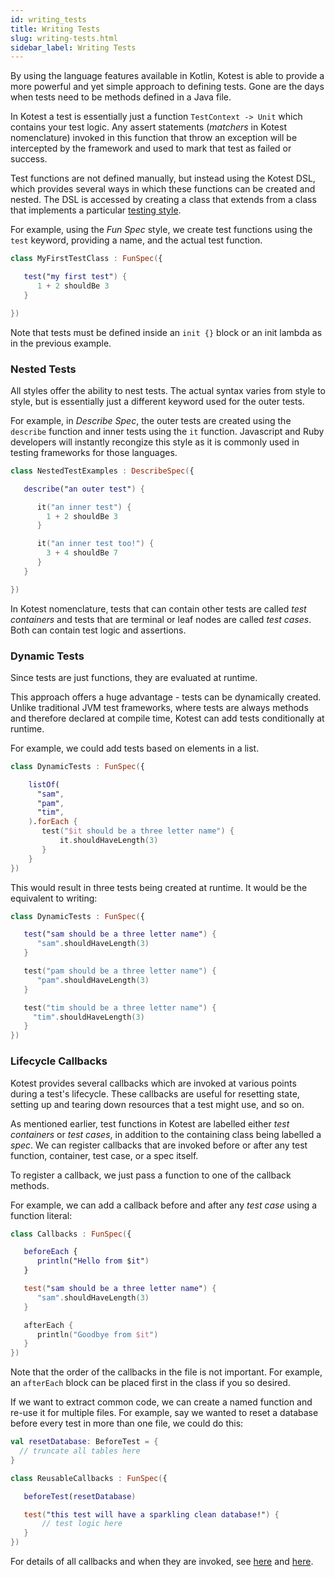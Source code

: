 ```yaml
---
id: writing_tests
title: Writing Tests
slug: writing-tests.html
sidebar_label: Writing Tests
---
```


By using the language features available in Kotlin, Kotest is able to provide a more powerful and yet simple approach
to defining tests. Gone are the days when tests need to be methods defined in a Java file.

In Kotest a test is essentially just a function `TestContext -> Unit` which contains your test logic.
Any assert statements (_matchers_ in Kotest nomenclature) invoked in this function that throw an exception
will be intercepted by the framework and used to mark that test as failed or success.

Test functions are not defined manually, but instead using the Kotest DSL, which provides several ways in which these functions
can be created and nested. The DSL is accessed by creating a class that extends from a class that implements a particular
[testing style](styles.md).

For example, using the _Fun Spec_ style, we create test functions using the `test` keyword, providing a name, and the
actual test function.

```kotlin
class MyFirstTestClass : FunSpec({

   test("my first test") {
      1 + 2 shouldBe 3
   }

})
```

Note that tests must be defined inside an `init {}` block or an init lambda as in the previous example.

### Nested Tests

All styles offer the ability to nest tests. The actual syntax varies from style to style,
but is essentially just a different keyword used for the outer tests.

For example, in _Describe Spec_, the outer tests are created using the `describe` function and
inner tests using the `it` function.
Javascript and Ruby developers will instantly recongize this style as it is commonly used in testing frameworks
for those languages.

```kotlin
class NestedTestExamples : DescribeSpec({

   describe("an outer test") {

      it("an inner test") {
        1 + 2 shouldBe 3
      }

      it("an inner test too!") {
        3 + 4 shouldBe 7
      }
   }

})
```

In Kotest nomenclature, tests that can contain other tests are called _test containers_ and tests
that are terminal or leaf nodes are called _test cases_. Both can contain test logic and assertions.


### Dynamic Tests

Since tests are just functions, they are evaluated at runtime.

This approach offers a huge advantage - tests can be dynamically created. Unlike traditional JVM test frameworks,
where tests are always methods and therefore declared at compile time, Kotest can add tests conditionally at runtime.

For example, we could add tests based on elements in a list.

```kotlin
class DynamicTests : FunSpec({

    listOf(
      "sam",
      "pam",
      "tim",
    ).forEach {
       test("$it should be a three letter name") {
           it.shouldHaveLength(3)
       }
    }
})
```

This would result in three tests being created at runtime. It would be the equivalent to writing:

```kotlin
class DynamicTests : FunSpec({

   test("sam should be a three letter name") {
      "sam".shouldHaveLength(3)
   }

   test("pam should be a three letter name") {
      "pam".shouldHaveLength(3)
   }

   test("tim should be a three letter name") {
     "tim".shouldHaveLength(3)
   }
})
```


### Lifecycle Callbacks

Kotest provides several callbacks which are invoked at various points during a test's lifecycle.
These callbacks are useful for resetting state, setting up and tearing down resources that a test might use, and so on.

As mentioned earlier, test functions in Kotest are labelled either _test containers_ or _test cases_, in addition to
the containing class being labelled a _spec_. We can register callbacks that are invoked before or after any test function, container, test case, or a spec itself.

To register a callback, we just pass a function to one of the callback methods.

For example, we can add a callback before and after any _test case_ using a function literal:

```kotlin
class Callbacks : FunSpec({

   beforeEach {
      println("Hello from $it")
   }

   test("sam should be a three letter name") {
      "sam".shouldHaveLength(3)
   }

   afterEach {
      println("Goodbye from $it")
   }
})
```

Note that the order of the callbacks in the file is not important.
For example, an `afterEach` block can be placed first in the class if you so desired.

If we want to extract common code, we can create a named function and re-use it for multiple files.
For example, say we wanted to reset a database before every test in more than one file, we could do this:

```kotlin
val resetDatabase: BeforeTest = {
  // truncate all tables here
}

class ReusableCallbacks : FunSpec({

   beforeTest(resetDatabase)

   test("this test will have a sparkling clean database!") {
       // test logic here
   }
})
```

For details of all callbacks and when they are invoked, see [here](lifecycle_hooks.md) and [here](extensions/extensions.md).
